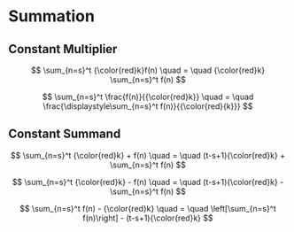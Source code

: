 # Summation

## Constant Multiplier

$$
\sum_{n=s}^t {\color{red}k}f(n)
\quad = \quad
{\color{red}k} \sum_{n=s}^t f(n)
$$

$$
\sum_{n=s}^t \frac{f(n)}{{\color{red}k}}
\quad = \quad
\frac{\displaystyle\sum_{n=s}^t f(n)}{{\color{red}{k}}}
$$

## Constant Summand

$$
\sum_{n=s}^t {\color{red}k} + f(n)
\quad = \quad
(t-s+1){\color{red}k} +
\sum_{n=s}^t f(n)
$$

$$
\sum_{n=s}^t {\color{red}k} - f(n)
\quad = \quad
(t-s+1){\color{red}k} -
\sum_{n=s}^t f(n)
$$

$$
\sum_{n=s}^t f(n) - {\color{red}k}
\quad = \quad
\left[\sum_{n=s}^t f(n)\right] -
(t-s+1){\color{red}k}
$$




